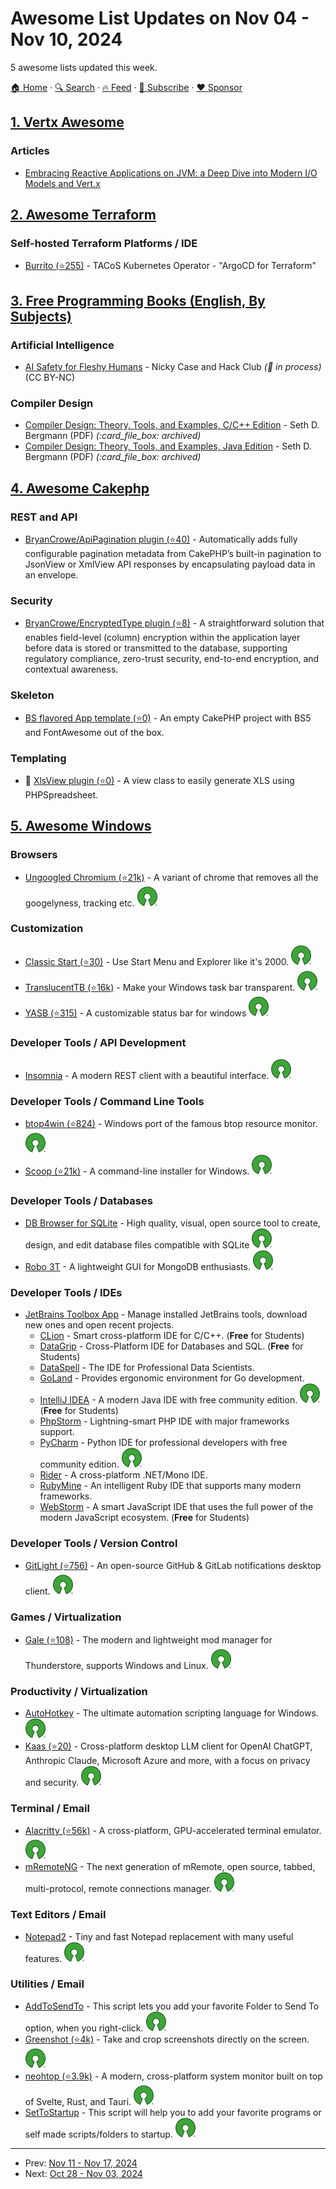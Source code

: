 # Awesome List Updates on Nov 04 - Nov 10, 2024

5 awesome lists updated this week.

[🏠 Home](/README.md) · [🔍 Search](https://www.trackawesomelist.com/search/) · [🔥 Feed](https://www.trackawesomelist.com/week/rss.xml) · [📮 Subscribe](https://trackawesomelist.us17.list-manage.com/subscribe?u=d2f0117aa829c83a63ec63c2f&id=36a103854c) · [❤️  Sponsor](https://github.com/sponsors/theowenyoung)



## [1. Vertx Awesome](/content/vert-x3/vertx-awesome/week/README.md)

### Articles

*   [Embracing Reactive Applications on JVM: a Deep Dive into Modern I/O Models and Vert.x](https://www.infoq.com/articles/reactive-java-vertx-deep-dive/)

## [2. Awesome Terraform](/content/shuaibiyy/awesome-terraform/week/README.md)

### Self-hosted Terraform Platforms / IDE

*   [Burrito (⭐255)](https://github.com/padok-team/burrito) - TACoS Kubernetes Operator - "ArgoCD for Terraform"

## [3. Free Programming Books (English, By Subjects)](/content/EbookFoundation/free-programming-books/books/free-programming-books-subjects/week/README.md)

### Artificial Intelligence

*   [AI Safety for Fleshy Humans](https://aisafety.dance) - Nicky Case and Hack Club *(:construction: in process)* (CC BY-NC)

### Compiler Design

*   [Compiler Design: Theory, Tools, and Examples, C/C++ Edition](https://web.archive.org/web/20230816024714/http://elvis.rowan.edu/~bergmann/books/Compiler_Design/c_cpp/Text/C_CppEd.pdf) - Seth D. Bergmann (PDF) *(:card\_file\_box: archived)*
*   [Compiler Design: Theory, Tools, and Examples, Java Edition](https://web.archive.org/web/20230816024714/http://elvis.rowan.edu/~bergmann/books/Compiler_Design/java/CompilerDesignBook.pdf) - Seth D. Bergmann (PDF) *(:card\_file\_box: archived)*

## [4. Awesome Cakephp](/content/FriendsOfCake/awesome-cakephp/week/README.md)

### REST and API

*   [BryanCrowe/ApiPagination plugin (⭐40)](https://github.com/bcrowe/cakephp-api-pagination) - Automatically adds fully configurable pagination metadata from CakePHP’s built-in pagination to JsonView or XmlView API responses by encapsulating payload data in an envelope.

### Security

*   [BryanCrowe/EncryptedType plugin (⭐8)](https://github.com/bcrowe/cakephp-encrypted-type) - A straightforward solution that enables field-level (column) encryption within the application layer before data is stored or transmitted to the database, supporting regulatory compliance, zero-trust security, end-to-end encryption, and contextual awareness.

### Skeleton

*   [BS flavored App template (⭐0)](https://github.com/dereuromark/cakephp-app) - An empty CakePHP project with BS5 and FontAwesome out of the box.

### Templating

*   🍰 [XlsView plugin (⭐0)](https://github.com/impronta48/cakephp-xlsview) - A view class to easily generate XLS using PHPSpreadsheet.

## [5. Awesome Windows](/content/0pandadev/awesome-windows/week/README.md)

### Browsers

*   [Ungoogled Chromium (⭐21k)](https://github.com/ungoogled-software/ungoogled-chromium) - A variant of chrome that removes all the googelyness, tracking etc. ![Open-Source Software](https://github.com/0PandaDEV/awesome-windows/raw/main/opensource.svg)

### Customization

*   [Classic Start (⭐30)](https://github.com/passionate-coder/Classic-Start) - Use Start Menu and Explorer like it's 2000. ![Open-Source Software](https://github.com/0PandaDEV/awesome-windows/raw/main/opensource.svg)
*   [TranslucentTB (⭐16k)](https://github.com/TranslucentTB/TranslucentTB) - Make your Windows task bar transparent. ![Open-Source Software](https://github.com/0PandaDEV/awesome-windows/raw/main/opensource.svg)
*   [YASB (⭐315)](https://github.com/amnweb/yasb) - A customizable status bar for windows ![Open-Source Software](https://github.com/0PandaDEV/awesome-windows/raw/main/opensource.svg)

### Developer Tools / API Development

*   [Insomnia](https://insomnia.rest) - A modern REST client with a beautiful interface. ![Open-Source Software](https://github.com/0PandaDEV/awesome-windows/raw/main/opensource.svg)

### Developer Tools / Command Line Tools

*   [btop4win (⭐824)](https://github.com/aristocratos/btop4win) - Windows port of the famous btop resource monitor. ![Open-Source Software](https://github.com/0PandaDEV/awesome-windows/raw/main/opensource.svg)
*   [Scoop (⭐21k)](https://github.com/lukesampson/scoop) - A command-line installer for Windows. ![Open-Source Software](https://github.com/0PandaDEV/awesome-windows/raw/main/opensource.svg)

### Developer Tools / Databases

*   [DB Browser for SQLite](https://sqlitebrowser.org/) - High quality, visual, open source tool to create, design, and edit database files compatible with SQLite ![Open-Source Software](https://github.com/0PandaDEV/awesome-windows/raw/main/opensource.svg)
*   [Robo 3T](https://robomongo.org/) - A lightweight GUI for MongoDB enthusiasts. [![Open-Source Software](https://github.com/0PandaDEV/awesome-windows/raw/main/opensource.svg)](https://github.com/Studio3T/robomongo)

### Developer Tools / IDEs

*   [JetBrains Toolbox App](https://www.jetbrains.com/toolbox/) - Manage installed JetBrains tools, download new ones and open recent projects.
    *   [CLion](https://www.jetbrains.com/clion/) - Smart cross-platform IDE for C/C++. (**Free** for Students)
    *   [DataGrip](https://www.jetbrains.com/datagrip/) - Cross-Platform IDE for Databases and SQL. (**Free** for Students)
    *   [DataSpell](https://www.jetbrains.com/dataspell/) - The IDE for Professional Data Scientists.
    *   [GoLand](https://www.jetbrains.com/go/) - Provides ergonomic environment for Go development.
    *   [IntelliJ IDEA](https://www.jetbrains.com/idea/) - A modern Java IDE with free community edition. [![Open-Source Software](https://github.com/0PandaDEV/awesome-windows/raw/main/opensource.svg)](https://github.com/JetBrains/intellij-community) (**Free** for Students)
    *   [PhpStorm](https://www.jetbrains.com/phpstorm/) - Lightning-smart PHP IDE with major frameworks support.
    *   [PyCharm](https://www.jetbrains.com/pycharm) - Python IDE for professional developers with free community edition. [![Open-Source Software](https://github.com/0PandaDEV/awesome-windows/raw/main/opensource.svg)](https://github.com/JetBrains/intellij-community/tree/master/python)
    *   [Rider](https://www.jetbrains.com/rider/) - A cross-platform .NET/Mono IDE.
    *   [RubyMine](https://www.jetbrains.com/ruby/) - An intelligent Ruby IDE that supports many modern frameworks.
    *   [WebStorm](https://www.jetbrains.com/webstorm/) - A smart JavaScript IDE that uses the full power of the modern JavaScript ecosystem. (**Free** for Students)

### Developer Tools / Version Control

*   [GitLight (⭐756)](https://github.com/colinlienard/gitlight) - An open-source GitHub & GitLab notifications desktop client. ![Open-Source Software](https://github.com/0PandaDEV/awesome-windows/raw/main/opensource.svg)

### Games / Virtualization

*   [Gale (⭐108)](https://github.com/Kesomannen/gale) - The modern and lightweight mod manager for Thunderstore, supports Windows and Linux. ![Open-Source Software](https://github.com/0PandaDEV/awesome-windows/raw/main/opensource.svg)

### Productivity / Virtualization

*   [AutoHotkey](https://autohotkey.com/) - The ultimate automation scripting language for Windows. ![Open-Source Software](https://github.com/0PandaDEV/awesome-windows/raw/main/opensource.svg)
*   [Kaas (⭐20)](https://github.com/0xfrankz/Kaas) - Cross-platform desktop LLM client for OpenAI ChatGPT, Anthropic Claude, Microsoft Azure and more, with a focus on privacy and security. ![Open-Source Software](https://github.com/0PandaDEV/awesome-windows/raw/main/opensource.svg)

### Terminal / Email

*   [Alacritty (⭐56k)](https://github.com/jwilm/alacritty) - A cross-platform, GPU-accelerated terminal emulator. ![Open-Source Software](https://github.com/0PandaDEV/awesome-windows/raw/main/opensource.svg)
*   [mRemoteNG](https://mremoteng.org/) - The next generation of mRemote, open source, tabbed, multi-protocol, remote connections manager. ![Open-Source Software](https://github.com/0PandaDEV/awesome-windows/raw/main/opensource.svg)

### Text Editors / Email

*   [Notepad2](https://www.flos-freeware.ch/notepad2.html) - Tiny and fast Notepad replacement with many useful features. ![Open-Source Software](https://github.com/0PandaDEV/awesome-windows/raw/main/opensource.svg)

### Utilities / Email

*   [AddToSendTo](https://aashutoshrathi.github.io/Python-Scripts-and-Games/AddToSendTo/) - This script lets you add your favorite Folder to Send To option, when you right-click. ![Open-Source Software](https://github.com/0PandaDEV/awesome-windows/raw/main/opensource.svg)
*   [Greenshot (⭐4k)](https://github.com/greenshot/greenshot) - Take and crop screenshots directly on the screen. ![Open-Source Software](https://github.com/0PandaDEV/awesome-windows/raw/main/opensource.svg)
*   [neohtop (⭐3.9k)](https://github.com/Abdenasser/neohtop) - A modern, cross-platform system monitor built on top of Svelte, Rust, and Tauri. ![Open-Source Software](https://github.com/0PandaDEV/awesome-windows/raw/main/opensource.svg)
*   [SetToStartup](https://aashutoshrathi.github.io/Python-Scripts-and-Games/SetToStartup/) - This script will help you to add your favorite programs or self made scripts/folders to startup. ![Open-Source Software](https://github.com/0PandaDEV/awesome-windows/raw/main/opensource.svg)

---

- Prev: [Nov 11 - Nov 17, 2024](/content/2024/46/README.md)
- Next: [Oct 28 - Nov 03, 2024](/content/2024/44/README.md)